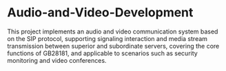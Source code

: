 # Audio-and-Video-Development
This project implements an audio and video communication system based on the SIP protocol, supporting signaling interaction and media stream transmission between superior and subordinate servers, covering the core functions of GB28181, and applicable to scenarios such as security monitoring and video conferences.
